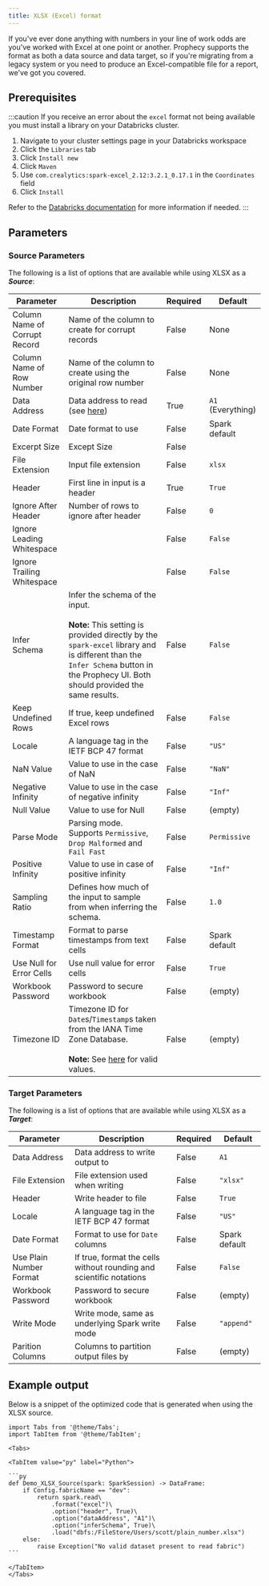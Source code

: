 ```yaml
---
title: XLSX (Excel) format
---
```


If you've ever done anything with numbers in your line of work odds are you've worked with Excel at one point or another. Prophecy supports the format as both a data source and data target, so if you're migrating from a legacy system or you need to produce an Excel-compatible file for a report, we've got you covered.

## Prerequisites

:::caution
If you receive an error about the `excel` format not being available you must install a library on your Databricks cluster.
1. Navigate to your cluster settings page in your Databricks workspace
2. Click the `Libraries` tab
3. Click `Install new`
4. Click `Maven`
5. Use `com.crealytics:spark-excel_2.12:3.2.1_0.17.1` in the `Coordinates` field
6. Click `Install`

Refer to the [Databricks documentation](https://docs.databricks.com/libraries/cluster-libraries.html#install-a-library-on-a-cluster) for more information if needed.
:::

## Parameters

### Source Parameters

The following is a list of options that are available while using XLSX as a **_Source_**:

| Parameter                     | Description                                                                                                                                                                                                                    | Required | Default           |
| ----------------------------- | ------------------------------------------------------------------------------------------------------------------------------------------------------------------------------------------------------------------------------ | -------- | ----------------- |
| Column Name of Corrupt Record | Name of the column to create for corrupt records                                                                                                                                                                               | False    | None              |
| Column Name of Row Number     | Name of the column to create using the original row number                                                                                                                                                                     | False    | None              |
| Data Address                  | Data address to read (see [here](https://github.com/crealytics/spark-excel#data-addresses))                                                                                                                                    | True     | `A1` (Everything) |
| Date Format                   | Date format to use                                                                                                                                                                                                             | False    | Spark default     |
| Excerpt Size                  | Except Size                                                                                                                                                                                                                    | False    |                   |
| File Extension                | Input file extension                                                                                                                                                                                                           | False    | `xlsx`            |
| Header                        | First line in input is a header                                                                                                                                                                                                | True     | `True`            |
| Ignore After Header           | Number of rows to ignore after header                                                                                                                                                                                          | False    | `0`               |
| Ignore Leading Whitespace     |                                                                                                                                                                                                                                | False    | `False`           |
| Ignore Trailing Whitespace    |                                                                                                                                                                                                                                | False    | `False`           |
| Infer Schema                  | Infer the schema of the input. <br /><br />**Note:** This setting is provided directly by the `spark-excel` library and is different than the `Infer Schema` button in the Prophecy UI. Both should provided the same results. | False    | `False`           |
| Keep Undefined Rows           | If true, keep undefined Excel rows                                                                                                                                                                                             | False    | `False`           |
| Locale                        | A language tag in the IETF BCP 47 format                                                                                                                                                                                       | False    | `"US"`            |
| NaN Value                     | Value to use in the case of NaN                                                                                                                                                                                                | False    | `"NaN"`           |
| Negative Infinity             | Value to use in the case of negative infinity                                                                                                                                                                                  | False    | `"Inf"`           |
| Null Value                    | Value to use for Null                                                                                                                                                                                                          | False    | (empty)           |
| Parse Mode                    | Parsing mode. Supports `Permissive`, `Drop Malformed` and `Fail Fast`                                                                                                                                                          | False    | `Permissive`      |
| Positive Infinity             | Value to use in case of positive infinity                                                                                                                                                                                      | False    | `"Inf"`           |
| Sampling Ratio                | Defines how much of the input to sample from when inferring the schema.                                                                                                                                                        | False    | `1.0`             |
| Timestamp Format              | Format to parse timestamps from text cells                                                                                                                                                                                     | False    | Spark default     |
| Use Null for Error Cells      | Use null value for error cells                                                                                                                                                                                                 | False    | `True`            |
| Workbook Password             | Password to secure workbook                                                                                                                                                                                                    | False    | (empty)           |
| Timezone ID                   | Timezone ID for `Date`s/`Timestamp`s taken from the IANA Time Zone Database.<br /><br /> **Note:** See [here](https://docs.oracle.com/javase/8/docs/api/java/time/ZoneId.html) for valid values.                               | False    | (empty)           |


### Target Parameters

The following is a list of options that are available while using XLSX as a **_Target_**:

| Parameter               | Description                                                         | Required | Default       |
| ----------------------- | ------------------------------------------------------------------- | -------- | ------------- |
| Data Address            | Data address to write output to                                     | False    | `A1`          |
| File Extension          | File extension used when writing                                    | False    | `"xlsx"`      |
| Header                  | Write header to file                                                | False    | `True`        |
| Locale                  | A language tag in the IETF BCP 47 format                            | False    | `"US"`        |
| Date Format             | Format to use for `Date` columns                                    | False    | Spark default |
| Use Plain Number Format | If true, format the cells without rounding and scientific notations | False    | `False`       |
| Workbook Password       | Password to secure workbook                                         | False    | (empty)       |
| Write Mode              | Write mode, same as underlying Spark write mode                     | False    | `"append"`    |
| Parition Columns        | Columns to partition output files by                                | False    | (empty)       |

## Example output

Below is a snippet of the optimized code that is generated when using the XLSX source.

````mdx-code-block
import Tabs from '@theme/Tabs';
import TabItem from '@theme/TabItem';

<Tabs>

<TabItem value="py" label="Python">

```py
def Demo_XLSX_Source(spark: SparkSession) -> DataFrame:
    if Config.fabricName == "dev":
        return spark.read\
            .format("excel")\
            .option("header", True)\
            .option("dataAddress", "A1")\
            .option("inferSchema", True)\
            .load("dbfs:/FileStore/Users/scott/plain_number.xlsx")
    else:
        raise Exception("No valid dataset present to read fabric")
```

</TabItem>
</Tabs>

````